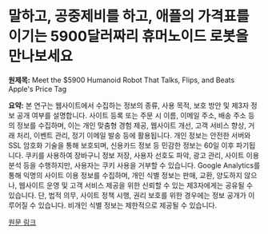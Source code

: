 # 말하고, 공중제비를 하고, 애플의 가격표를 이기는 5900달러짜리 휴머노이드 로봇을 만나보세요

**원제목:** Meet the $5900 Humanoid Robot That Talks, Flips, and Beats Apple's Price Tag

**요약:** 본 연구는 웹사이트에서 수집하는 정보의 종류, 사용 목적, 보호 방안 및 제3자 정보 공개 여부를 설명합니다.  사이트 등록 또는 주문 시 이름, 이메일 주소, 배송 주소 등의 정보를 수집하며, 이는 개인 맞춤형 경험 제공, 웹사이트 개선, 고객 서비스 향상, 거래 처리, 이벤트 관리, 정기 이메일 발송 등에 활용됩니다.  개인 정보는 안전한 서버와 SSL 암호화 기술을 통해 보호되며,  신용카드 정보 등 민감한 정보는 60일 이후 파기됩니다.  쿠키를 사용하여 장바구니 정보 저장, 사용자 선호도 파악, 광고 관리, 사이트 이용 분석 등을 수행하지만, 사용자는 쿠키 사용을 거부할 수 있습니다.  Google Analytics를 통해 익명의 사이트 이용 정보를 수집하며,  개인 식별 정보는 판매, 교환, 양도하지 않으나, 웹사이트 운영 및 고객 서비스 제공을 위한 신뢰할 수 있는 제3자에게는 공유될 수 있습니다.  단, 법적 의무, 사이트 정책 시행, 권리 보호를 위한 경우에는 정보 공개가 이루어질 수 있습니다.  비개인 식별 정보는 제한적으로 제공될 수 있습니다.

[원문 링크](https://www.hypefresh.com/meet-the-5900-humanoid-robot-that-talks-flips-and-beats-apples-price-tag/)
